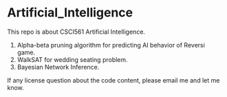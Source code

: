 # Artificial_Intelligence
This repo is about CSCI561 Artificial Intelligence.

1. Alpha-beta pruning algorithm for predicting AI behavior of Reversi game.
2. WalkSAT for wedding seating problem.
3. Bayesian Network Inference.

If any license question about the code content, please email me and let me know.
